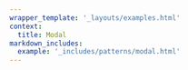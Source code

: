 ```yaml
---
wrapper_template: '_layouts/examples.html'
context:
  title: Modal
markdown_includes:
  example: '_includes/patterns/modal.html'
---
```


